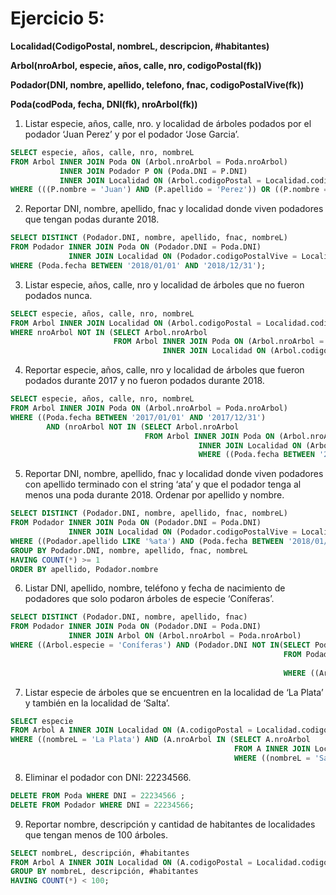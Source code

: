 # Ejercicio 5:

**Localidad(CodigoPostal, nombreL, descripcion, #habitantes)**

**Arbol(nroArbol, especie, años, calle, nro, codigoPostal(fk))**

**Podador(DNI, nombre, apellido, telefono, fnac, codigoPostalVive(fk))**

**Poda(codPoda, fecha, DNI(fk), nroArbol(fk))**

1. Listar especie, años, calle, nro. y localidad de árboles podados por el podador ‘Juan Perez’ y
   por el podador ‘Jose Garcia’.

```sql
SELECT especie, años, calle, nro, nombreL
FROM Arbol INNER JOIN Poda ON (Arbol.nroArbol = Poda.nroArbol)
           INNER JOIN Podador P ON (Poda.DNI = P.DNI)
           INNER JOIN Localidad ON (Arbol.codigoPostal = Localidad.codigoPostal)
WHERE (((P.nombre = 'Juan') AND (P.apellido = 'Perez')) OR ((P.nombre = 'Jose') AND (P.apellido = 'Garcia')));
```

2. Reportar DNI, nombre, apellido, fnac y localidad donde viven podadores que tengan podas
   durante 2018.

```sql
SELECT DISTINCT (Podador.DNI, nombre, apellido, fnac, nombreL)
FROM Podador INNER JOIN Poda ON (Podador.DNI = Poda.DNI)
             INNER JOIN Localidad ON (Podador.codigoPostalVive = Localidad.codigoPostal)
WHERE (Poda.fecha BETWEEN '2018/01/01' AND '2018/12/31');
```

3. Listar especie, años, calle, nro y localidad de árboles que no fueron podados nunca.

```sql
SELECT especie, años, calle, nro, nombreL
FROM Arbol INNER JOIN Localidad ON (Arbol.codigoPostal = Localidad.codigoPostal)
WHERE nroArbol NOT IN (SELECT Arbol.nroArbol
                       FROM Arbol INNER JOIN Poda ON (Arbol.nroArbol = Poda.nroArbol)
                                  INNER JOIN Localidad ON (Arbol.codigoPostal = Localidad.codigoPostal));
```

4. Reportar especie, años, calle, nro y localidad de árboles que fueron podados durante 2017 y
   no fueron podados durante 2018.

```sql
SELECT especie, años, calle, nro, nombreL
FROM Arbol INNER JOIN Poda ON (Arbol.nroArbol = Poda.nroArbol)
WHERE ((Poda.fecha BETWEEN '2017/01/01' AND '2017/12/31') 
        AND (nroArbol NOT IN (SELECT Arbol.nroArbol
                              FROM Arbol INNER JOIN Poda ON (Arbol.nroArbol = Poda.nroArbol)
                                          INNER JOIN Localidad ON (Arbol.codigoPostal = Localidad.codigoPostal)
                                          WHERE ((Poda.fecha BETWEEN '2018/01/01' AND '2018/12/31')))));
```

5. Reportar DNI, nombre, apellido, fnac y localidad donde viven podadores con apellido
   terminado con el string ‘ata’ y que el podador tenga al menos una poda durante 2018.
   Ordenar por apellido y nombre.

```sql
SELECT DISTINCT (Podador.DNI, nombre, apellido, fnac, nombreL)
FROM Podador INNER JOIN Poda ON (Podador.DNI = Poda.DNI)
             INNER JOIN Localidad ON (Podador.codigoPostalVive = Localidad.codigoPostal)
WHERE ((Podador.apellido LIKE '%ata') AND (Poda.fecha BETWEEN '2018/01/01' AND '2018/12/31'));
GROUP BY Podador.DNI, nombre, apellido, fnac, nombreL
HAVING COUNT(*) >= 1
ORDER BY apellido, Podador.nombre
```

6. Listar DNI, apellido, nombre, teléfono y fecha de nacimiento de podadores que solo podaron
   árboles de especie ‘Coníferas’.

```sql
SELECT DISTINCT (Podador.DNI, nombre, apellido, fnac)
FROM Podador INNER JOIN Poda ON (Podador.DNI = Poda.DNI)
             INNER JOIN Arbol ON (Arbol.nroArbol = Poda.nroArbol)
WHERE ((Arbol.especie = 'Coníferas') AND (Podador.DNI NOT IN(SELECT Podador.DNI
                                                             FROM Podador INNER JOIN Poda ON (Podador.DNI = Poda.DNI)
                                                                          INNER JOIN Arbol ON (Arbol.nroArbol = Poda.nroArbol)
                                                             WHERE ((Arbol.especie <> 'Coníferas')))));
```

7. Listar especie de árboles que se encuentren en la localidad de ‘La Plata’ y también en la
   localidad de ‘Salta’.

```sql
SELECT especie
FROM Arbol A INNER JOIN Localidad ON (A.codigoPostal = Localidad.codigoPostal)
WHERE ((nombreL = 'La Plata') AND (A.nroArbol IN (SELECT A.nroArbol
                                                  FROM A INNER JOIN Localidad ON (A.codigoPostal = Localidad.codigoPostal)
                                                  WHERE ((nombreL = 'Salta')))));
```

8. Eliminar el podador con DNI: 22234566.

```sql
DELETE FROM Poda WHERE DNI = 22234566 ;
DELETE FROM Podador WHERE DNI = 22234566;
```
9. Reportar nombre, descripción y cantidad de habitantes de localidades que tengan menos de
   100 árboles.

```sql
SELECT nombreL, descripción, #habitantes
FROM Arbol A INNER JOIN Localidad ON (A.codigoPostal = Localidad.codigoPostal)
GROUP BY nombreL, descripción, #habitantes
HAVING COUNT(*) < 100;
```
